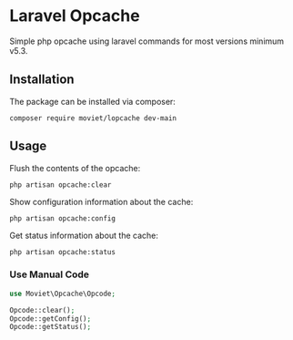 # Laravel Opcache

Simple php opcache using laravel commands for most versions minimum v5.3.

## **Installation**
The package can be installed via composer:
```
composer require moviet/lopcache dev-main
```

## **Usage**

Flush the contents of the opcache:
```
php artisan opcache:clear
```

Show configuration information about the cache:
```
php artisan opcache:config
```

Get status information about the cache:
```
php artisan opcache:status
```

### Use Manual Code

```php
use Moviet\Opcache\Opcode;

Opcode::clear();
Opcode::getConfig();
Opcode::getStatus();
```